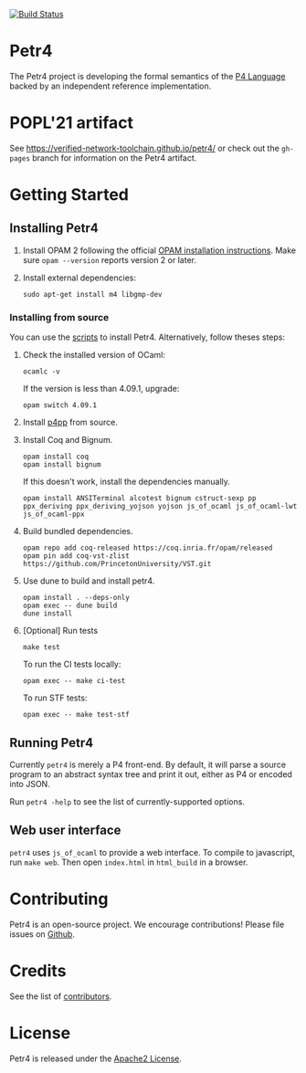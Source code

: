 [![Build Status](https://travis-ci.org/cornell-netlab/petr4.svg?branch=use-poulet4)](https://travis-ci.org/cornell-netlab/petr4)

# Petr4
The Petr4 project is developing the formal semantics of the [P4
Language](https://p4.org) backed by an independent reference implementation.

# POPL'21 artifact
See https://verified-network-toolchain.github.io/petr4/ or check out the `gh-pages` branch
for information on the Petr4 artifact.

# Getting Started

## Installing Petr4

1. Install OPAM 2 following the official [OPAM installation
   instructions](https://opam.ocaml.org/doc/Install.html). Make sure `opam
   --version` reports version 2 or later.

1. Install external dependencies:
   ```
   sudo apt-get install m4 libgmp-dev
   ```

### Installing from source
You can use the [scripts](https://github.com/verified-network-toolchain/petr4/tree/main/.github/scripts) to install Petr4. 
Alternatively, follow theses steps:
1. Check the installed version of OCaml:
    ```
    ocamlc -v
    ```
    If the version is less than 4.09.1, upgrade:
    ```
    opam switch 4.09.1
    ```

1. Install [p4pp](https://github.com/cornell-netlab/p4pp) from source.
1. Install Coq and Bignum.
   ```
   opam install coq
   opam install bignum
   ```
   If this doesn't work, install the dependencies manually.
   ```
   opam install ANSITerminal alcotest bignum cstruct-sexp pp ppx_deriving ppx_deriving_yojson yojson js_of_ocaml js_of_ocaml-lwt js_of_ocaml-ppx
   ```

1. Build bundled dependencies.
   ```
   opam repo add coq-released https://coq.inria.fr/opam/released
   opam pin add coq-vst-zlist https://github.com/PrincetonUniversity/VST.git
   ```

1. Use dune to build and install petr4.
   ```
   opam install . --deps-only
   opam exec -- dune build
   dune install
   ```

1. [Optional] Run tests
   ``` 
   make test
   ```

   To run the CI tests locally:
   ```
   opam exec -- make ci-test
   ```

   To run STF tests:
   ```
   opam exec -- make test-stf
   ```


## Running Petr4

Currently `petr4` is merely a P4 front-end. By default, it will parse
a source program to an abstract syntax tree and print it out, either
as P4 or encoded into JSON.

Run `petr4 -help` to see the list of currently-supported options.

## Web user interface

`petr4` uses `js_of_ocaml` to provide a web interface. To compile to javascript,
run `make web`. Then open `index.html` in `html_build` in a browser.


# Contributing

Petr4 is an open-source project. We encourage contributions!
Please file issues on
[Github](https://github.com/cornell-netlab/petr4/issues).

# Credits

See the list of [contributors](CONTRIBUTORS).

# License

Petr4 is released under the [Apache2 License](LICENSE).

